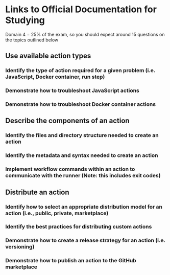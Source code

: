 # Links to Official Documentation for Studying
Domain 4 = 25% of the exam, so you should expect around 15 questions on the topics outlined below

## Use available action types

### Identify the type of action required for a given problem (i.e. JavaScript, Docker container, run step)

### Demonstrate how to troubleshoot JavaScript actions

### Demonstrate how to troubleshoot Docker container actions


## Describe the components of an action

### Identify the files and directory structure needed to create an action

### Identify the metadata and syntax needed to create an action

### Implement workflow commands within an action to communicate with the runner (Note: this includes exit codes)


## Distribute an action

### Identify how to select an appropriate distribution model for an action (i.e., public, private, marketplace)

### Identify the best practices for distributing custom actions

### Demonstrate how to create a release strategy for an action (i.e. versioning)

### Demonstrate how to publish an action to the GitHub marketplace